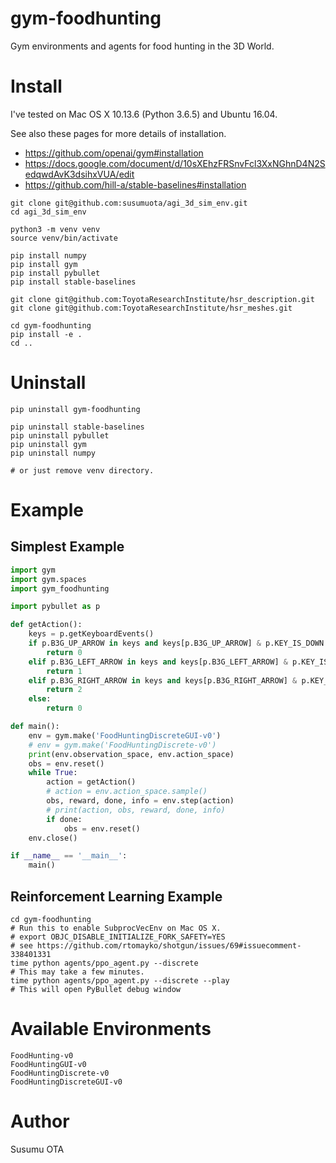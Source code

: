 # gym-foodhunting

Gym environments and agents for food hunting in the 3D World.


# Install

I've tested on Mac OS X 10.13.6 (Python 3.6.5) and Ubuntu 16.04.

See also these pages for more details of installation.

- https://github.com/openai/gym#installation
- https://docs.google.com/document/d/10sXEhzFRSnvFcl3XxNGhnD4N2SedqwdAvK3dsihxVUA/edit
- https://github.com/hill-a/stable-baselines#installation

```
git clone git@github.com:susumuota/agi_3d_sim_env.git
cd agi_3d_sim_env

python3 -m venv venv
source venv/bin/activate

pip install numpy
pip install gym
pip install pybullet
pip install stable-baselines

git clone git@github.com:ToyotaResearchInstitute/hsr_description.git
git clone git@github.com:ToyotaResearchInstitute/hsr_meshes.git

cd gym-foodhunting
pip install -e .
cd ..
```


# Uninstall

```
pip uninstall gym-foodhunting

pip uninstall stable-baselines
pip uninstall pybullet
pip uninstall gym
pip uninstall numpy

# or just remove venv directory.
```

# Example

## Simplest Example

```python
import gym
import gym.spaces
import gym_foodhunting

import pybullet as p

def getAction():
    keys = p.getKeyboardEvents()
    if p.B3G_UP_ARROW in keys and keys[p.B3G_UP_ARROW] & p.KEY_IS_DOWN:
        return 0
    elif p.B3G_LEFT_ARROW in keys and keys[p.B3G_LEFT_ARROW] & p.KEY_IS_DOWN:
        return 1
    elif p.B3G_RIGHT_ARROW in keys and keys[p.B3G_RIGHT_ARROW] & p.KEY_IS_DOWN:
        return 2
    else:
        return 0

def main():
    env = gym.make('FoodHuntingDiscreteGUI-v0')
    # env = gym.make('FoodHuntingDiscrete-v0')
    print(env.observation_space, env.action_space)
    obs = env.reset()
    while True:
        action = getAction()
        # action = env.action_space.sample()
        obs, reward, done, info = env.step(action)
        # print(action, obs, reward, done, info)
        if done:
            obs = env.reset()
    env.close()

if __name__ == '__main__':
    main()
```

## Reinforcement Learning Example

```
cd gym-foodhunting
# Run this to enable SubprocVecEnv on Mac OS X.
# export OBJC_DISABLE_INITIALIZE_FORK_SAFETY=YES
# see https://github.com/rtomayko/shotgun/issues/69#issuecomment-338401331
time python agents/ppo_agent.py --discrete
# This may take a few minutes.
time python agents/ppo_agent.py --discrete --play
# This will open PyBullet debug window
```

# Available Environments

```
FoodHunting-v0
FoodHuntingGUI-v0
FoodHuntingDiscrete-v0
FoodHuntingDiscreteGUI-v0
```

# Author

Susumu OTA
